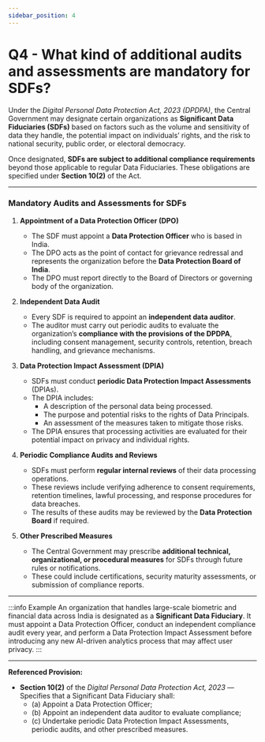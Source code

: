 ```yaml
---
sidebar_position: 4
---
```


# Q4 - What kind of additional audits and assessments are mandatory for SDFs?

Under the *Digital Personal Data Protection Act, 2023 (DPDPA)*, the Central Government may designate certain organizations as **Significant Data Fiduciaries (SDFs)** based on factors such as the volume and sensitivity of data they handle, the potential impact on individuals’ rights, and the risk to national security, public order, or electoral democracy.

Once designated, **SDFs are subject to additional compliance requirements** beyond those applicable to regular Data Fiduciaries. These obligations are specified under **Section 10(2)** of the Act.

---

### **Mandatory Audits and Assessments for SDFs**

1. **Appointment of a Data Protection Officer (DPO)**  
   - The SDF must appoint a **Data Protection Officer** who is based in India.  
   - The DPO acts as the point of contact for grievance redressal and represents the organization before the **Data Protection Board of India**.  
   - The DPO must report directly to the Board of Directors or governing body of the organization.

2. **Independent Data Audit**  
   - Every SDF is required to appoint an **independent data auditor**.  
   - The auditor must carry out periodic audits to evaluate the organization’s **compliance with the provisions of the DPDPA**, including consent management, security controls, retention, breach handling, and grievance mechanisms.

3. **Data Protection Impact Assessment (DPIA)**  
   - SDFs must conduct **periodic Data Protection Impact Assessments** (DPIAs).  
   - The DPIA includes:  
     - A description of the personal data being processed.  
     - The purpose and potential risks to the rights of Data Principals.  
     - An assessment of the measures taken to mitigate those risks.  
   - The DPIA ensures that processing activities are evaluated for their potential impact on privacy and individual rights.

4. **Periodic Compliance Audits and Reviews**  
   - SDFs must perform **regular internal reviews** of their data processing operations.  
   - These reviews include verifying adherence to consent requirements, retention timelines, lawful processing, and response procedures for data breaches.  
   - The results of these audits may be reviewed by the **Data Protection Board** if required.

5. **Other Prescribed Measures**  
   - The Central Government may prescribe **additional technical, organizational, or procedural measures** for SDFs through future rules or notifications.  
   - These could include certifications, security maturity assessments, or submission of compliance reports.

---

:::info Example
An organization that handles large-scale biometric and financial data across India is designated as a **Significant Data Fiduciary**. It must appoint a Data Protection Officer, conduct an independent compliance audit every year, and perform a Data Protection Impact Assessment before introducing any new AI-driven analytics process that may affect user privacy.
:::

---

**Referenced Provision:**  
- **Section 10(2)** of the *Digital Personal Data Protection Act, 2023* —  
  Specifies that a Significant Data Fiduciary shall:  
  - (a) Appoint a Data Protection Officer;  
  - (b) Appoint an independent data auditor to evaluate compliance;  
  - (c) Undertake periodic Data Protection Impact Assessments, periodic audits, and other prescribed measures.
